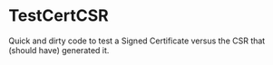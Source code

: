 # TestCertCSR

Quick and dirty code to test a Signed Certificate versus the CSR that (should have) generated it.
